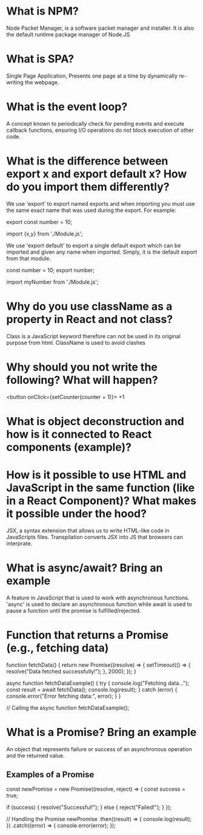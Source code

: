 # What is NPM? 
Node Packet Manager, is a software packet manager and installer. It is also the default runtime package manager of Node.JS

# What is SPA? 
Single Page Application, Presents one page at a time by dynamically re-writing the webpage.

# What is the event loop?
A concept known to periodically check for pending events and execute callback functions, ensuring I/O operations do not block execution of other code.  

# What is the difference between export x and export default x? How do you import them differently?
We use 'export' to export named exports and when importing you must use the same exact name that was used during the export. For example: 

export const number = 10;

import {x,y} from './Module.js'; 

We use 'export default' to export a single default export which can be imported and given any name when imported. Simply, it is the default export from that module.

const number = 10;
export number;

import myNumber from './Module.js';

# Why do you use className as a property in React and not class?
Class is a JavaScript keyword therefore can not be used in its original purpose from html. ClassName is used to avoid clashes

# Why should you not write the following? What will happen?
<button onClick={setCounter(counter + 1)}> +1 </button>


# What is object deconstruction and how is it connected to React components (example)?


# How is it possible to use HTML and JavaScript in the same function (like in a React Component)? What makes it possible under the hood?
JSX, a syntax extension that allows us to write HTML-like code in JavaScripts files. Transpilation converts JSX into JS that browsers can interprate.

# What is async/await? Bring an example
A feature in JavaScript that is used to work with asynchronous functions. 'async' is used to declare an asynchronous function while await is used to pause a function until the promise is fulfilled/rejected.

# Function that returns a Promise (e.g., fetching data)
function fetchData() {
  return new Promise((resolve) => {
    setTimeout(() => {
      resolve("Data fetched successfully!");
    }, 2000);
  });
}

async function fetchDataExample() {
  try {
    console.log("Fetching data...");
    const result = await fetchData();
    console.log(result);
  } catch (error) {
    console.error("Error fetching data:", error);
  }
}

// Calling the async function
fetchDataExample();



# What is a Promise? Bring an example
An object that represents failure or success of an asynchronous operation and the returned value.
## Examples of a Promise
const newPromise = new Promise((resolve, reject) => {
  const success = true;

  if (success) {
    resolve("Successful!");
  } else {
    reject("Failed!");
  }
});

// Handling the Promise
newPromise
  .then((result) => {
    console.log(result);
  })
  .catch((error) => {
    console.error(error);
  });
